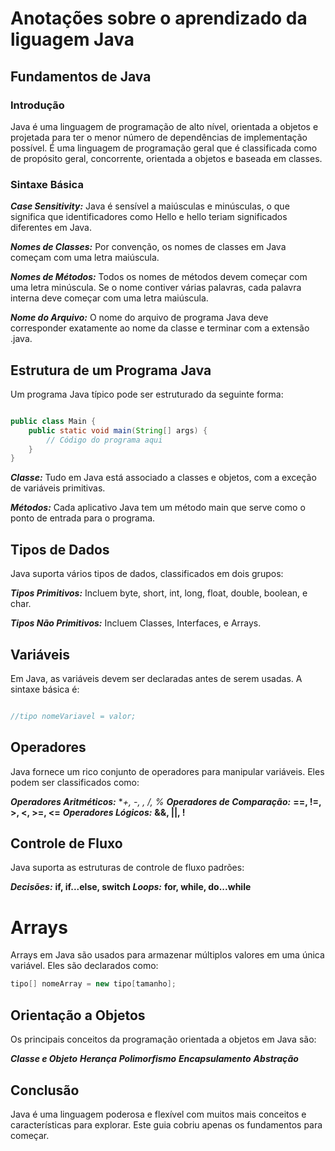 # Anotações sobre o aprendizado da liguagem Java

## Fundamentos de Java

### Introdução
Java é uma linguagem de programação de alto nível, orientada a objetos e projetada para ter o menor número de dependências de implementação possível. É uma linguagem de programação geral que é classificada como de propósito geral, concorrente, orientada a objetos e baseada em classes.

### Sintaxe Básica
***Case Sensitivity:*** Java é sensível a maiúsculas e minúsculas, o que significa que identificadores como Hello e hello teriam significados diferentes em Java.

***Nomes de Classes:*** Por convenção, os nomes de classes em Java começam com uma letra maiúscula.

***Nomes de Métodos:*** Todos os nomes de métodos devem começar com uma letra minúscula. Se o nome contiver várias palavras, cada palavra interna deve começar com uma letra maiúscula.

***Nome do Arquivo:*** O nome do arquivo de programa Java deve corresponder exatamente ao nome da classe e terminar com a extensão .java.

## Estrutura de um Programa Java
Um programa Java típico pode ser estruturado da seguinte forma:

```java

public class Main {
    public static void main(String[] args) {
        // Código do programa aqui
    }
}

```

***Classe:*** Tudo em Java está associado a classes e objetos, com a exceção de variáveis primitivas.

***Métodos:*** Cada aplicativo Java tem um método main que serve como o ponto de entrada para o programa.

## Tipos de Dados
Java suporta vários tipos de dados, classificados em dois grupos:

***Tipos Primitivos:*** Incluem byte, short, int, long, float, double, boolean, e char.

***Tipos Não Primitivos:*** Incluem Classes, Interfaces, e Arrays.

## Variáveis
Em Java, as variáveis devem ser declaradas antes de serem usadas. A sintaxe básica é:

```java

//tipo nomeVariavel = valor;

```

## Operadores
Java fornece um rico conjunto de operadores para manipular variáveis. Eles podem ser classificados como:

***Operadores Aritméticos:*** **+, -, *, /, %**
***Operadores de Comparação:*** **==, !=, >, <, >=, <=**
***Operadores Lógicos:*** **&&, ||, !**

## Controle de Fluxo
Java suporta as estruturas de controle de fluxo padrões:

***Decisões:*** **if, if...else, switch**
***Loops:*** **for, while, do...while**

# Arrays
Arrays em Java são usados para armazenar múltiplos valores em uma única variável. Eles são declarados como:

```java
tipo[] nomeArray = new tipo[tamanho];
```

## Orientação a Objetos
Os principais conceitos da programação orientada a objetos em Java são:

***Classe e Objeto***
***Herança***
***Polimorfismo***
***Encapsulamento***
***Abstração***

## Conclusão
Java é uma linguagem poderosa e flexível com muitos mais conceitos e características para explorar. Este guia cobriu apenas os fundamentos para começar.
